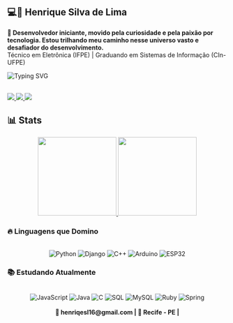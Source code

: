 ## 💻🤖 Henrique Silva de Lima 

<strong>👋 Desenvolvedor iniciante, movido pela curiosidade e pela paixão por tecnologia. Estou trilhando meu caminho nesse universo vasto e desafiador do desenvolvimento.</strong>  
Técnico em Eletrônica (IFPE) | Graduando em Sistemas de Informação (CIn-UFPE)  

![Typing SVG](https://readme-typing-svg.demolab.com?font=Fira+Code&pause=1000&color=22D3EE&center=true&vCenter=true&width=435&lines=Olá+mundo+🌎.;Contate-me+📩)

<br>  

<a href="https://instagram.com/henriqesl" target="_blank">
  <img src="https://img.shields.io/badge/-Instagram-E4405F?style=for-the-badge&logo=instagram&logoColor=white"/>
</a>
<a href="mailto:henriqesl16@gmail.com">
  <img src="https://img.shields.io/badge/-Gmail-D14836?style=for-the-badge&logo=gmail&logoColor=white"/>
</a>
<a href="https://www.linkedin.com/in/henrique-silva-b8583932a/" target="_blank">
  <img src="https://img.shields.io/badge/-LinkedIn-0077B5?style=for-the-badge&logo=linkedin&logoColor=white"/>
</a> 


## 📊 Stats

<div align="center">
  <a href="https://github.com/henriqesl">
    <img height="180em" src="https://github-readme-stats.vercel.app/api?username=henriqesl&theme=react&show_icons=true&hide_border=true&count_private=true"/>
    <img height="180em" src="https://github-readme-stats.vercel.app/api/top-langs/?username=henriqesl&theme=react&hide_border=true&layout=compact&langs_count=6&hide=html,css"/>
  </a>
</div>

### 🔥 Linguagens que Domino

<div style="display: inline_block" align="center"><br>
  <img alt="Python" src="https://img.shields.io/badge/Python-3776AB?style=for-the-badge&logo=python&logoColor=white">
  <img alt="Django" src="https://img.shields.io/badge/Django-092E20?style=for-the-badge&logo=django&logoColor=white">
  <img alt="C++" src="https://img.shields.io/badge/C++-00599C?style=for-the-badge&logo=c%2B%2B&logoColor=white">
  <img alt="Arduino" src="https://img.shields.io/badge/Arduino-00979D?style=for-the-badge&logo=arduino&logoColor=white">
  <img alt="ESP32" src="https://img.shields.io/badge/ESP32-E7352C?style=for-the-badge&logo=espressif&logoColor=white">
</div>

### 📚 Estudando Atualmente 

<div style="display: inline_block" align="center"><br>
  <img alt="JavaScript" src="https://img.shields.io/badge/JavaScript-F7DF1E?style=for-the-badge&logo=javascript&logoColor=black">
  <img alt="Java" src="https://img.shields.io/badge/Java-007396?style=for-the-badge&logo=java&logoColor=white">
  <img alt="C" src="https://img.shields.io/badge/C-A8B9CC?style=for-the-badge&logo=c&logoColor=black">
  <img alt="SQL" src="https://img.shields.io/badge/SQL-4479A1?style=for-the-badge&logo=mysql&logoColor=white">
  <img alt="MySQL" src="https://img.shields.io/badge/MySQL-4479A1?style=for-the-badge&logo=mysql&logoColor=white">
  <img alt="Ruby" src="https://img.shields.io/badge/Ruby-CC342D?style=for-the-badge&logo=ruby&logoColor=white">
  <img alt="Spring" src="https://img.shields.io/badge/Spring-6DB33F?style=for-the-badge&logo=spring&logoColor=white">
</div>

<br>

<div align="center">
  <strong>📧 henriqesl16@gmail.com | 📍 Recife - PE |</strong>
</div>
